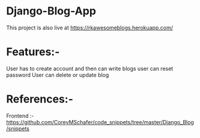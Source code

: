 # Django-Blog-App

This project is also live at https://rkawesomeblogs.herokuapp.com/

# Features:-
User has to create account and then can write blogs
user can reset password
User can delete or update blog



# References:-
Frontend :- https://github.com/CoreyMSchafer/code_snippets/tree/master/Django_Blog/snippets
